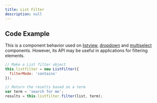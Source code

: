 ```yaml
---
title: List Filter
description: null
---
```


## Code Example

This is a component behavior used on [listview](./listview), [dropdown](./dropdown) and [multiselect](./multiselect) components. However, its API may be useful in applications for filtering elements.

```javascript
// Make a List filter object
this.listfilter = new ListFilter({
  filterMode: 'contains'
});

// Return the reselts based on a term
var term = 'search for me';
results = this.listfilter.filter(list, term);

```
